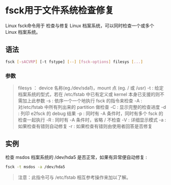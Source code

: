 # fsck用于文件系统检查修复

Linux fsck命令用于 检查与修复 Linux 档案系统，可以同时检查一个或多个 Linux 档案系统。

## 语法

```bash
fsck [-sACVRP] [-t fstype] [--] [fsck-options] filesys [...]
```

### 参数

> filesys ： device 名称(eg./dev/sda1)，mount 点 (eg. / 或 /usr)
> -t : 给定档案系统的型式，若在 /etc/fstab 中已有定义或 kernel 本身已支援的则不需加上此参数
> -s : 依序一个一个地执行 fsck 的指令来检查
> -A : 对/etc/fstab 中所有列出来的 partition 做检查
> -C : 显示完整的检查进度
> -d : 列印 e2fsck 的 debug 结果
> -p : 同时有 -A 条件时，同时有多个 fsck 的检查一起执行
> -R : 同时有 -A 条件时，省略 / 不检查
> -V : 详细显示模式
> -a : 如果检查有错则自动修复
> -r : 如果检查有错则由使用者回答是否修复

## 实例

检查 msdos 档案系统的 /dev/hda5 是否正常，如果有异常便自动修复 :

```bash
fsck -t msdos -a /dev/hda5
```

> 注意：此指令可与 /etc/fstab 相互参考操作来加以了解。
